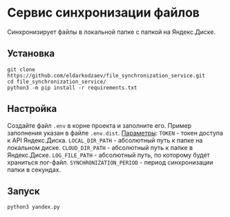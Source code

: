 <h1>Сервис синхронизации файлов</h1>
Синхронизирует файлы в локальной папке с папкой на Яндекс.Диске.
<h2>Установка</h2>

```
git clone https://github.com/eldarkodzaev/file_synchronization_service.git
cd file_synchronization_service/
python3 -m pip install -r requirements.txt
```

<h2>Настройка</h2>

Создайте файл `.env` в корне проекта и заполните его. Пример заполнения указан в файле `.env.dist`.
<u>Параметры</u>:
`TOKEN` - токен доступа к API Яндекс.Диска.
`LOCAL_DIR_PATH` - абсолютный путь к папке на локальном диске.
`CLOUD_DIR_PATH` - абсолютный путь к папке в Яндекс.Диске.
`LOG_FILE_PATH` - абсолютный путь, по которому будет храниться лог-файл.
`SYNCHRONIZATION_PERIOD` - период синхронизации папки в секундах.

<h2>Запуск</h2>

```
python3 yandex.py
```
